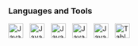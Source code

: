 <!---
- 👋 Hi, all my name is Nir Peri.
- And I'm Data Analyst / BI Developer for the last 2 years.
- My passion is to develop Tableau report custom with using SQL.
- I love to fined new functon in SQL and Tableau and solfwd(לפתור) ולפתור בעיות .
- I'm invite you all to join to my jorninh(למסע שלי) and to see reports that I build with all my hard(לב).
- 👀 I’m interested to be Data Analyst
- 🌱 I’m currently learning SQL and tableau
- 📫 https://www.linkedin.com/in/nirperi/

<!---
nirperi/nirperi is a ✨ special ✨ repository because its `README.md` (this file) appears on your GitHub profile.
You can click the Preview link to take a look at your changes.
--->
### Languages and Tools
<img align="left" alt="Java" width="30px" style="padding-right:10px;" src="https://cdn.jsdelivr.net/gh/devicons/devicon@latest/icons/azuresqldatabase/azuresqldatabase-original.svg" />
<img align="left" alt="Java" width="30px" style="padding-right:10px;" src="https://cdn.jsdelivr.net/gh/devicons/devicon@latest/icons/microsoftsqlserver/microsoftsqlserver-original.svg" />
<img align="left" alt="Java" width="30px" style="padding-right:10px;" src="https://cdn.jsdelivr.net/gh/devicons/devicon@latest/icons/mysql/mysql-original.svg" />
<img align="left" alt="Java" width="30px" style="padding-right:10px;" src="https://cdn.jsdelivr.net/gh/devicons/devicon@latest/icons/postgresql/postgresql-original.svg" />
<img align="left" alt="Java" width="30px" style="padding-right:10px;" src="https://cdn.jsdelivr.net/gh/devicons/devicon@latest/icons/oracle/oracle-original.svg" />
<img align="left" alt="Tableau" width="30px" style="padding-right:10px;" src="https://cdn.simpleicons.org/tableau/005F9E" />







